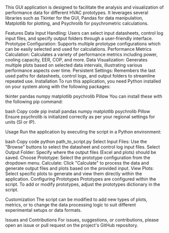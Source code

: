 This GUI application is designed to facilitate the analysis and visualization of performance data for different HVAC prototypes. It leverages several libraries such as Tkinter for the GUI, Pandas for data manipulation, Matplotlib for plotting, and Psychrolib for psychrometric calculations.

Features
Data Input Handling: Users can select input datasheets, control log input files, and specify output folders through a user-friendly interface.
Prototype Configuration: Supports multiple prototype configurations which can be easily selected and used for calculations.
Performance Metrics Calculation: Calculates a variety of performance metrics including power, cooling capacity, EER, COP, and more.
Data Visualization: Generates multiple plots based on selected data intervals, illustrating various performance aspects over time.
Persistent Settings: Remembers the last used paths for datasheets, control logs, and output folders to streamline repeated use.
Installation
To run this application, you need Python installed on your system along with the following packages:

tkinter
pandas
numpy
matplotlib
psychrolib
Pillow
You can install these with the following pip command:

bash
Copy code
pip install pandas numpy matplotlib psychrolib Pillow
Ensure psychrolib is initialized correctly as per your regional settings for units (SI or IP).

Usage
Run the application by executing the script in a Python environment:

bash
Copy code
python path_to_script.py
Select Input Files: Use the "Browse" buttons to select the datasheet and control log input files.
Select Output Folder: Specify where the output files (Excel and plots) should be saved.
Choose Prototype: Select the prototype configuration from the dropdown menu.
Calculate: Click "Calculate" to process the data and generate output files and plots based on the provided input.
View Plots: Select specific plots to generate and view them directly within the application.
Configuring Prototypes
Prototypes are configured within the script. To add or modify prototypes, adjust the prototypes dictionary in the script.

Customization
The script can be modified to add new types of plots, metrics, or to change the data processing logic to suit different experimental setups or data formats.

Issues and Contributions
For issues, suggestions, or contributions, please open an issue or pull request on the project's GitHub repository.

